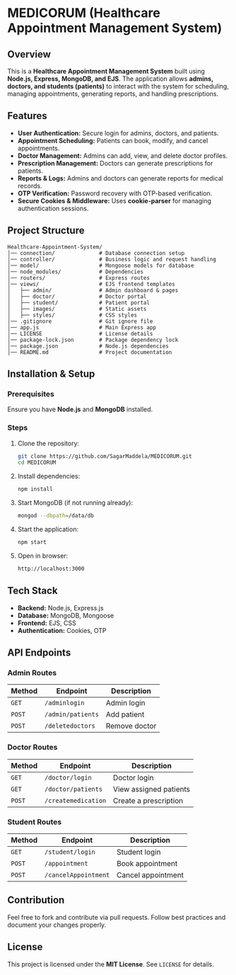 # MEDICORUM (Healthcare Appointment Management System)

## Overview
This is a **Healthcare Appointment Management System** built using **Node.js, Express, MongoDB, and EJS**. The application allows **admins, doctors, and students (patients)** to interact with the system for scheduling, managing appointments, generating reports, and handling prescriptions.

## Features
- **User Authentication:** Secure login for admins, doctors, and patients.
- **Appointment Scheduling:** Patients can book, modify, and cancel appointments.
- **Doctor Management:** Admins can add, view, and delete doctor profiles.
- **Prescription Management:** Doctors can generate prescriptions for patients.
- **Reports & Logs:** Admins and doctors can generate reports for medical records.
- **OTP Verification:** Password recovery with OTP-based verification.
- **Secure Cookies & Middleware:** Uses **cookie-parser** for managing authentication sessions.

## Project Structure
```
Healthcare-Appointment-System/
│── connection/              # Database connection setup
│── controller/              # Business logic and request handling
│── model/                   # Mongoose models for database
│── node_modules/            # Dependencies
│── routers/                 # Express routes
│── views/                   # EJS frontend templates
│   ├── admin/               # Admin dashboard & pages
│   ├── doctor/              # Doctor portal
│   ├── student/             # Patient portal
│   ├── images/              # Static assets
│   ├── styles/              # CSS styles
│── .gitignore               # Git ignore file
│── app.js                   # Main Express app
│── LICENSE                  # License details
│── package-lock.json        # Package dependency lock
│── package.json             # Node.js dependencies
│── README.md                # Project documentation
```

## Installation & Setup
### Prerequisites
Ensure you have **Node.js** and **MongoDB** installed.

### Steps
1. Clone the repository:
   ```sh
   git clone https://github.com/SagarMaddela/MEDICORUM.git
   cd MEDICORUM
   ```
2. Install dependencies:
   ```sh
   npm install
   ```
3. Start MongoDB (if not running already):
   ```sh
   mongod --dbpath=/data/db
   ```
4. Start the application:
   ```sh
   npm start
   ```
5. Open in browser:
   ```sh
   http://localhost:3000
   ```

## Tech Stack
- **Backend:** Node.js, Express.js
- **Database:** MongoDB, Mongoose
- **Frontend:** EJS, CSS
- **Authentication:** Cookies, OTP

## API Endpoints
### **Admin Routes**
| Method | Endpoint | Description |
|--------|---------|-------------|
| `GET`  | `/adminlogin` | Admin login |
| `POST` | `/admin/patients` | Add patient |
| `POST` | `/deletedoctors` | Remove doctor |

### **Doctor Routes**
| Method | Endpoint | Description |
|--------|---------|-------------|
| `GET`  | `/doctor/login` | Doctor login |
| `GET`  | `/doctor/patients` | View assigned patients |
| `POST` | `/createmedication` | Create a prescription |

### **Student Routes**
| Method | Endpoint | Description |
|--------|---------|-------------|
| `GET`  | `/student/login` | Student login |
| `POST` | `/appointment` | Book appointment |
| `POST` | `/cancelAppointment` | Cancel appointment |

## Contribution
Feel free to fork and contribute via pull requests. Follow best practices and document your changes properly.

## License
This project is licensed under the **MIT License**. See `LICENSE` for details.

